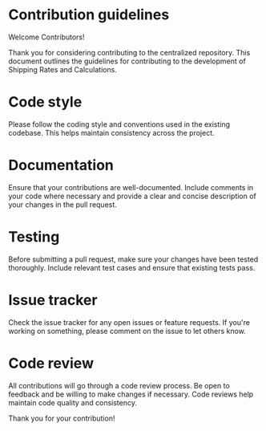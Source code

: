 # Contribution guidelines

Welcome Contributors!

Thank you for considering contributing to the centralized repository. This document outlines the guidelines for contributing to the development of Shipping Rates and Calculations.

# Code style
Please follow the coding style and conventions used in the existing codebase. This helps maintain consistency across the project.

# Documentation
Ensure that your contributions are well-documented. Include comments in your code where necessary and provide a clear and concise description of your changes in the pull request.

# Testing
Before submitting a pull request, make sure your changes have been tested thoroughly. Include relevant test cases and ensure that existing tests pass.

# Issue tracker
Check the issue tracker for any open issues or feature requests. If you're working on something, please comment on the issue to let others know.

# Code review
All contributions will go through a code review process. Be open to feedback and be willing to make changes if necessary. Code reviews help maintain code quality and consistency.

Thank you for your contribution!
